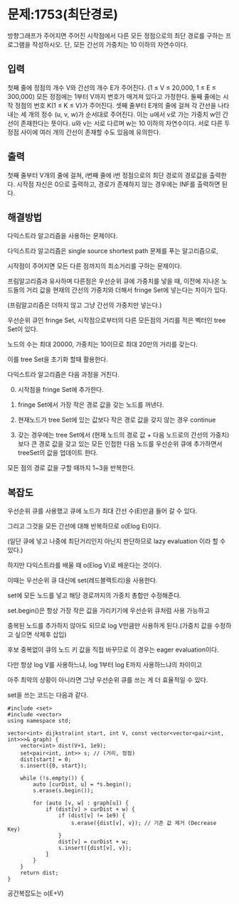 # 문제:1753(최단경로)

방향그래프가 주어지면 주어진 시작점에서 다른 모든 정점으로의 최단 경로를 구하는 프로그램을 작성하시오. 단, 모든 간선의 가중치는 10 이하의 자연수이다.

## 입력

첫째 줄에 정점의 개수 V와 간선의 개수 E가 주어진다. (1 ≤ V ≤ 20,000, 1 ≤ E ≤ 300,000) 모든 정점에는 1부터 V까지 번호가 매겨져 있다고 가정한다. 둘째 줄에는 시작 정점의 번호 K(1 ≤ K ≤ V)가 주어진다. 셋째 줄부터 E개의 줄에 걸쳐 각 간선을 나타내는 세 개의 정수 (u, v, w)가 순서대로 주어진다. 이는 u에서 v로 가는 가중치 w인 간선이 존재한다는 뜻이다. u와 v는 서로 다르며 w는 10 이하의 자연수이다. 서로 다른 두 정점 사이에 여러 개의 간선이 존재할 수도 있음에 유의한다.

## 출력

첫째 줄부터 V개의 줄에 걸쳐, i번째 줄에 i번 정점으로의 최단 경로의 경로값을 출력한다. 시작점 자신은 0으로 출력하고, 경로가 존재하지 않는 경우에는 INF를 출력하면 된다.

## 해결방법

다익스트라 알고리즘을 사용하는 문제이다.

다익스트라 알고리즘은 single source shortest path 문제를 푸는 알고리즘으로,

시작점이 주어지면 모든 다른 점까지의 최소거리를 구하는 문제이다.

프림알고리즘과 유사하며 다른점은 우선순위 큐에 가중치를 넣을 때, 이전에 지나온 노드들의 거리 값을 현재의 간선의 가중치와 더해서 fringe Set에 넣는다는 차이가 있다.

(프림알고리즘은 더하지 않고 그냥 간선의 가중치만 넣는다.)

우선순위 큐인 fringe Set, 시작점으로부터의 다른 모든점의 거리를 적은 벡터인 tree Set이 있다.

노드의 수는 최대 20000, 가중치는 10이므로 최대 20만의 거리를 갖는다.

이를 tree Set을 초기화 할때 활용한다.

다익스트라 알고리즘은 다음 과정을 거친다.

0. 시작점을 fringe Set에 추가한다.

1. fringe Set에서 가장 작은 경로 값을 갖는 노드를 꺼낸다.

2. 현재노드가 tree Set에 있는 값보다 작은 경로 값을 갖지 않는 경우 continue

3. 갖는 경우에는 tree Set에서 (현재 노드의 경로 값 + 다음 노드로의 간선의 가중치)보다 큰 경로 값을 갖고 있는 모든 인접한 다음 노드를 우선순위 큐에 추가하면서 
treeSet의 값을 업데이트 한다.

모든 점의 경로 값을 구할 때까지 1~3을 반복한다.

## 복잡도

우선순위 큐를 사용했고 큐에 노드가 최대 간선 수(E)만큼 들어 갈 수 있다.

그리고 그것을 모든 간선에 대해 반복하므로 o(Elog E)이다.

(일단 큐에 넣고 나중에 최단거리인지 아닌지 판단하므로 lazy evaluation 이라 할 수 있다.)

하지만 다익스트라를 배울 때 o(Elog V)로 배운다는 것이다.

이때는 우선순위 큐 대신에 set(레드블랙트리)을 사용한다.

set에 모든 노드를 넣고 해당 경로까지의 가중치 총합만 수정해준다.

set.begin()은 항상 가장 작은 값을 가리키기에 우선순위 큐처럼 사용 가능하고

중복된 노드를 추가하지 않아도 되므로 log V만큼만 사용하게 된다.(가중치 값을 수정하고 싶으면 삭제후 삽입)

후보 중복없이 큐의 노드 키 값을 직접 바꾸므로 이 경우는 eager evaluation이다.

다만 항상 log V를 사용하느냐, log 1부터 log E까지 사용하느냐의 차이이고

아주 최악의 상황이 아니라면 그냥 우선순위 큐를 쓰는 게 더 효율적일 수 있다.

set을 쓰는 코드는 다음과 같다.

```
#include <set>
#include <vector>
using namespace std;

vector<int> dijkstra(int start, int V, const vector<vector<pair<int, int>>>& graph) {
    vector<int> dist(V+1, 1e9);
    set<pair<int, int>> s; // (거리, 정점)
    dist[start] = 0;
    s.insert({0, start});

    while (!s.empty()) {
        auto [curDist, u] = *s.begin();
        s.erase(s.begin());

        for (auto [v, w] : graph[u]) {
            if (dist[v] > curDist + w) {
                if (dist[v] != 1e9) {
                    s.erase({dist[v], v}); // 기존 값 제거 (Decrease Key)
                }
                dist[v] = curDist + w;
                s.insert({dist[v], v});
            }
        }
    }
    return dist;
}
```

공간복잡도는 o(E+V)
